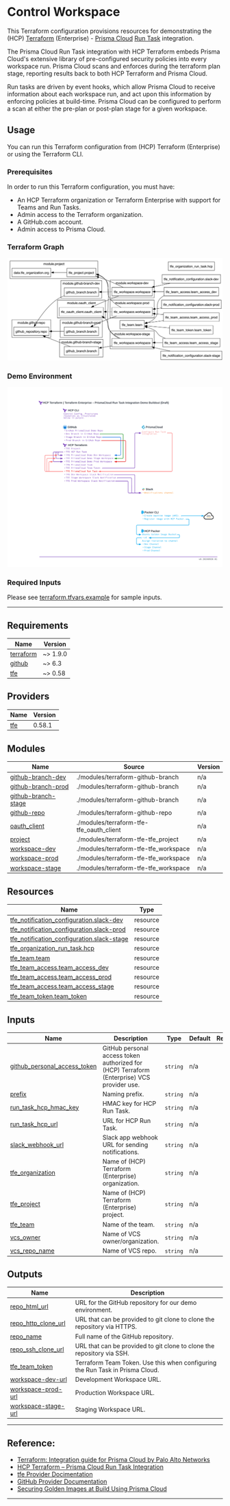 # Control Workspace

This Terraform configuration provisions resources for demonstrating the (HCP) [Terraform](https://terraform.io) (Enterprise) - [Prisma Cloud](https://www.paloaltonetworks.com/prisma/cloud) [Run Task](https://docs.prismacloud.io/en/enterprise-edition/content-collections/application-security/get-started/connect-code-and-build-providers/ci-cd-runs/add-terraform-run-tasks) integration.

The Prisma Cloud Run Task integration with HCP Terraform embeds Prisma Cloud's extensive library of pre-configured security policies into every workspace run. Prisma Cloud scans and enforces during the terraform plan stage, reporting results back to both HCP Terraform and Prisma Cloud.

Run tasks are driven by event hooks, which allow Prisma Cloud to receive information about each workspace run, and act upon this information by enforcing policies at build-time. Prisma Cloud can be configured to perform a scan at either the pre-plan or post-plan stage for a given workspace.

## Usage

You can run this Terraform configuration from (HCP) Terraform (Enterprise) or using the Terraform CLI.

### Prerequisites
In order to run this Terraform configuration, you must have:
* An HCP Terraform organization or Terraform Enterprise with support for Teams and Run Tasks.
* Admin access to the Terraform organization.
* A GitHub.com account.
* Admin access to Prisma Cloud.

### Terraform Graph
![Terraform Graph](graph.png?raw=true)

### Demo Environment
![Demo Environment](control.png?raw=true)

### Required Inputs
Please see [terraform.tfvars.example](terraform.tfvars.example) for sample inputs.

---

<!-- BEGIN_TF_DOCS -->
## Requirements

| Name | Version |
|------|---------|
| <a name="requirement_terraform"></a> [terraform](#requirement\_terraform) | ~> 1.9.0 |
| <a name="requirement_github"></a> [github](#requirement\_github) | ~> 6.3 |
| <a name="requirement_tfe"></a> [tfe](#requirement\_tfe) | ~> 0.58 |

## Providers

| Name | Version |
|------|---------|
| <a name="provider_tfe"></a> [tfe](#provider\_tfe) | 0.58.1 |

## Modules

| Name | Source | Version |
|------|--------|---------|
| <a name="module_github-branch-dev"></a> [github-branch-dev](#module\_github-branch-dev) | ./modules/terraform-github-branch | n/a |
| <a name="module_github-branch-prod"></a> [github-branch-prod](#module\_github-branch-prod) | ./modules/terraform-github-branch | n/a |
| <a name="module_github-branch-stage"></a> [github-branch-stage](#module\_github-branch-stage) | ./modules/terraform-github-branch | n/a |
| <a name="module_github-repo"></a> [github-repo](#module\_github-repo) | ./modules/terraform-github-repo | n/a |
| <a name="module_oauth_client"></a> [oauth\_client](#module\_oauth\_client) | ./modules/terraform-tfe-tfe_oauth_client | n/a |
| <a name="module_project"></a> [project](#module\_project) | ./modules/terraform-tfe-tfe_project | n/a |
| <a name="module_workspace-dev"></a> [workspace-dev](#module\_workspace-dev) | ./modules/terraform-tfe-tfe_workspace | n/a |
| <a name="module_workspace-prod"></a> [workspace-prod](#module\_workspace-prod) | ./modules/terraform-tfe-tfe_workspace | n/a |
| <a name="module_workspace-stage"></a> [workspace-stage](#module\_workspace-stage) | ./modules/terraform-tfe-tfe_workspace | n/a |

## Resources

| Name | Type |
|------|------|
| [tfe_notification_configuration.slack-dev](https://registry.terraform.io/providers/hashicorp/tfe/latest/docs/resources/notification_configuration) | resource |
| [tfe_notification_configuration.slack-prod](https://registry.terraform.io/providers/hashicorp/tfe/latest/docs/resources/notification_configuration) | resource |
| [tfe_notification_configuration.slack-stage](https://registry.terraform.io/providers/hashicorp/tfe/latest/docs/resources/notification_configuration) | resource |
| [tfe_organization_run_task.hcp](https://registry.terraform.io/providers/hashicorp/tfe/latest/docs/resources/organization_run_task) | resource |
| [tfe_team.team](https://registry.terraform.io/providers/hashicorp/tfe/latest/docs/resources/team) | resource |
| [tfe_team_access.team_access_dev](https://registry.terraform.io/providers/hashicorp/tfe/latest/docs/resources/team_access) | resource |
| [tfe_team_access.team_access_prod](https://registry.terraform.io/providers/hashicorp/tfe/latest/docs/resources/team_access) | resource |
| [tfe_team_access.team_access_stage](https://registry.terraform.io/providers/hashicorp/tfe/latest/docs/resources/team_access) | resource |
| [tfe_team_token.team_token](https://registry.terraform.io/providers/hashicorp/tfe/latest/docs/resources/team_token) | resource |

## Inputs

| Name | Description | Type | Default | Required |
|------|-------------|------|---------|:--------:|
| <a name="input_github_personal_access_token"></a> [github\_personal\_access\_token](#input\_github\_personal\_access\_token) | GitHub personal access token authorized for (HCP) Terraform (Enterprise) VCS provider use. | `string` | n/a | yes |
| <a name="input_prefix"></a> [prefix](#input\_prefix) | Naming prefix. | `string` | n/a | yes |
| <a name="input_run_task_hcp_hmac_key"></a> [run\_task\_hcp\_hmac\_key](#input\_run\_task\_hcp\_hmac\_key) | HMAC key for HCP Run Task. | `string` | n/a | yes |
| <a name="input_run_task_hcp_url"></a> [run\_task\_hcp\_url](#input\_run\_task\_hcp\_url) | URL for HCP Run Task. | `string` | n/a | yes |
| <a name="input_slack_webhook_url"></a> [slack\_webhook\_url](#input\_slack\_webhook\_url) | Slack app webhook URL for sending notifications. | `string` | n/a | yes |
| <a name="input_tfe_organization"></a> [tfe\_organization](#input\_tfe\_organization) | Name of (HCP) Terraform (Enterprise) organization. | `string` | n/a | yes |
| <a name="input_tfe_project"></a> [tfe\_project](#input\_tfe\_project) | Name of (HCP) Terraform (Enterprise) project. | `string` | n/a | yes |
| <a name="input_tfe_team"></a> [tfe\_team](#input\_tfe\_team) | Name of the team. | `string` | n/a | yes |
| <a name="input_vcs_owner"></a> [vcs\_owner](#input\_vcs\_owner) | Name of VCS owner/organization. | `string` | n/a | yes |
| <a name="input_vcs_repo_name"></a> [vcs\_repo\_name](#input\_vcs\_repo\_name) | Name of VCS repo. | `string` | n/a | yes |

## Outputs

| Name | Description |
|------|-------------|
| <a name="output_repo_html_url"></a> [repo\_html\_url](#output\_repo\_html\_url) | URL for the GitHub repository for our demo environment. |
| <a name="output_repo_http_clone_url"></a> [repo\_http\_clone\_url](#output\_repo\_http\_clone\_url) | URL that can be provided to git clone to clone the repository via HTTPS. |
| <a name="output_repo_name"></a> [repo\_name](#output\_repo\_name) | Full name of the GitHub repository. |
| <a name="output_repo_ssh_clone_url"></a> [repo\_ssh\_clone\_url](#output\_repo\_ssh\_clone\_url) | URL that can be provided to git clone to clone the repository via SSH. |
| <a name="output_tfe_team_token"></a> [tfe\_team\_token](#output\_tfe\_team\_token) | Terraform Team Token. Use this when configuring the Run Task in Prisma Cloud. |
| <a name="output_workspace-dev-url"></a> [workspace-dev-url](#output\_workspace-dev-url) | Development Workspace URL. |
| <a name="output_workspace-prod-url"></a> [workspace-prod-url](#output\_workspace-prod-url) | Production Workspace URL. |
| <a name="output_workspace-stage-url"></a> [workspace-stage-url](#output\_workspace-stage-url) | Staging Workspace URL. |
<!-- END_TF_DOCS -->

---

## Reference:

* [Terraform: Integration guide for Prisma Cloud by Palo Alto Networks](https://developer.hashicorp.com/validated-designs/integration-patterns-guides-terraform-palo-alto-prisma-cloud-integration)
* [HCP Terraform – Prisma Cloud Run Task Integration](https://registry.terraform.io/providers/PaloAltoNetworks/prismacloud/latest/docs)
* [tfe Provider Docimentation](https://registry.terraform.io/providers/hashicorp/tfe/latest/docs)
* [GitHub Provider Documentation](https://registry.terraform.io/providers/integrations/github/latest/docs)
* [Securing Golden Images at Build Using Prisma Cloud](https://www.paloaltonetworks.com/blog/prisma-cloud/securing-golden-images-hashicorp-packer/)
---

